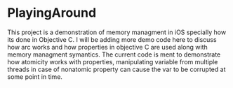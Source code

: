 # PlayingAround
This project is a demonstration of memory managment in iOS specially how its done in Objective C.
I will be adding more demo code here to discuss how arc works and how properties in objective C are used along with memory managment symantics.
The current code is ment to demonstrate how atomicity works with properties, manipulating variable from multiple threads in case of 
nonatomic property can cause the var to be corrupted at some point in time.  
